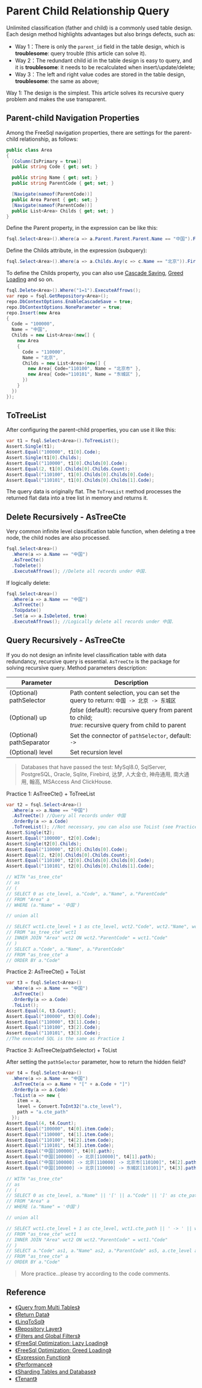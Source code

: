 # Parent Child Relationship Query

Unlimited classification (father and child) is a commonly used table design. Each design method highlights advantages but also brings defects, such as:

- Way 1：There is only the `parent_id` field in the table design, which is **troublesome**: query trouble (this article can solve it).
- Way 2：The redundant child id in the table design is easy to query, and it is **troublesome**: it needs to be recalculated when insert/update/delete;
- Way 3：The left and right value codes are stored in the table design, **troublesome**: the same as above;

Way 1: The design is the simplest. This article solves its recursive query problem and makes the use transparent.

## Parent-child Navigation Properties

Among the FreeSql navigation properties, there are settings for the parent-child relationship, as follows:

```csharp
public class Area
{
  [Column(IsPrimary = true)]
  public string Code { get; set; }

  public string Name { get; set; }
  public string ParentCode { get; set; }

  [Navigate(nameof(ParentCode))]
  public Area Parent { get; set; }
  [Navigate(nameof(ParentCode))]
  public List<Area> Childs { get; set; }
}
```

Define the Parent property, in the expression can be like this:

```csharp
fsql.Select<Area>().Where(a => a.Parent.Parent.Parent.Name == "中国").First();
```

Define the Childs attribute, in the expression (subquery):

```csharp
fsql.Select<Area>().Where(a => a.Childs.Any(c => c.Name == "北京")).First();
```

To define the Childs property, you can also use [Cascade Saving](Cascade-Saving), [Greed Loading](Greed-Loading) and so on.

```csharp
fsql.Delete<Area>().Where("1=1").ExecuteAffrows();
var repo = fsql.GetRepository<Area>();
repo.DbContextOptions.EnableCascadeSave = true;
repo.DbContextOptions.NoneParameter = true;
repo.Insert(new Area
{
  Code = "100000",
  Name = "中国",
  Childs = new List<Area>(new[] {
    new Area
    {
      Code = "110000",
      Name = "北京",
      Childs = new List<Area>(new[] {
        new Area{ Code="110100", Name = "北京市" },
        new Area{ Code="110101", Name = "东城区" },
      })
    }
  })
});
```

## ToTreeList

After configuring the parent-child properties, you can use it like this:

```csharp
var t1 = fsql.Select<Area>().ToTreeList();
Assert.Single(t1);
Assert.Equal("100000", t1[0].Code);
Assert.Single(t1[0].Childs);
Assert.Equal("110000", t1[0].Childs[0].Code);
Assert.Equal(2, t1[0].Childs[0].Childs.Count);
Assert.Equal("110100", t1[0].Childs[0].Childs[0].Code);
Assert.Equal("110101", t1[0].Childs[0].Childs[1].Code);
```

The query data is originally flat. The `ToTreeList` method processes the returned flat data into a tree list in memory and returns it.

## Delete Recursively - AsTreeCte

Very common infinite level classification table function, when deleting a tree node, the child nodes are also processed.

```csharp
fsql.Select<Area>()
  .Where(a => a.Name == "中国")
  .AsTreeCte()
  .ToDelete()
  .ExecuteAffrows(); //Delete all records under 中国.
```

If logically delete:

```csharp
fsql.Select<Area>()
  .Where(a => a.Name == "中国")
  .AsTreeCte()
  .ToUpdate()
  .Set(a => a.IsDeleted, true)
  .ExecuteAffrows(); //Logically delete all records under 中国.
```

## Query Recursively - AsTreeCte

If you do not design an infinite level classification table with data redundancy, recursive query is essential. `AsTreeCte` is the package for solving recursive query. Method parameters description:

| Parameter                | Description                                                                                                 |
| ------------------------ | ----------------------------------------------------------------------------------------------------------- |
| (Optional) pathSelector  | Path content selection, you can set the query to return: `中国 -> 北京 -> 东城区`                           |
| (Optional) up            | _false_ (default): recursive query from parent to child; <br />_true_: recursive query from child to parent |
| (Optional) pathSeparator | Set the connector of `pathSelector`, default: `->`                                                          |
| (Optional) level         | Set recursion level                                                                                         |

> Databases that have passed the test: MySql8.0, SqlServer, PostgreSQL, Oracle, Sqlite, Firebird, 达梦, 人大金仓, 神舟通用, 南大通用, 翰高, MSAccess And ClickHouse.

Practice 1: AsTreeCte() + ToTreeList

```csharp
var t2 = fsql.Select<Area>()
  .Where(a => a.Name == "中国")
  .AsTreeCte() //Query all records under 中国
  .OrderBy(a => a.Code)
  .ToTreeList(); //Not necessary, you can also use ToList (see Practice 2)
Assert.Single(t2);
Assert.Equal("100000", t2[0].Code);
Assert.Single(t2[0].Childs);
Assert.Equal("110000", t2[0].Childs[0].Code);
Assert.Equal(2, t2[0].Childs[0].Childs.Count);
Assert.Equal("110100", t2[0].Childs[0].Childs[0].Code);
Assert.Equal("110101", t2[0].Childs[0].Childs[1].Code);

// WITH "as_tree_cte"
// as
// (
// SELECT 0 as cte_level, a."Code", a."Name", a."ParentCode" 
// FROM "Area" a 
// WHERE (a."Name" = '中国')

// union all

// SELECT wct1.cte_level + 1 as cte_level, wct2."Code", wct2."Name", wct2."ParentCode" 
// FROM "as_tree_cte" wct1 
// INNER JOIN "Area" wct2 ON wct2."ParentCode" = wct1."Code"
// )
// SELECT a."Code", a."Name", a."ParentCode" 
// FROM "as_tree_cte" a 
// ORDER BY a."Code"
```

Practice 2: AsTreeCte() + ToList
```csharp
var t3 = fsql.Select<Area>()
  .Where(a => a.Name == "中国")
  .AsTreeCte()
  .OrderBy(a => a.Code)
  .ToList();
Assert.Equal(4, t3.Count);
Assert.Equal("100000", t3[0].Code);
Assert.Equal("110000", t3[1].Code);
Assert.Equal("110100", t3[2].Code);
Assert.Equal("110101", t3[3].Code);
//The executed SQL is the same as Practice 1
```

Practice 3: AsTreeCte(pathSelector) + ToList

After setting the `pathSelector` parameter, how to return the hidden field?

```csharp
var t4 = fsql.Select<Area>()
  .Where(a => a.Name == "中国")
  .AsTreeCte(a => a.Name + "[" + a.Code + "]")
  .OrderBy(a => a.Code)
  .ToList(a => new { 
    item = a, 
    level = Convert.ToInt32("a.cte_level"), 
    path = "a.cte_path" 
  });
Assert.Equal(4, t4.Count);
Assert.Equal("100000", t4[0].item.Code);
Assert.Equal("110000", t4[1].item.Code);
Assert.Equal("110100", t4[2].item.Code);
Assert.Equal("110101", t4[3].item.Code);
Assert.Equal("中国[100000]", t4[0].path);
Assert.Equal("中国[100000] -> 北京[110000]", t4[1].path);
Assert.Equal("中国[100000] -> 北京[110000] -> 北京市[110100]", t4[2].path);
Assert.Equal("中国[100000] -> 北京[110000] -> 东城区[110101]", t4[3].path);

// WITH "as_tree_cte"
// as
// (
// SELECT 0 as cte_level, a."Name" || '[' || a."Code" || ']' as cte_path, a."Code", a."Name", a."ParentCode" 
// FROM "Area" a 
// WHERE (a."Name" = '中国')

// union all

// SELECT wct1.cte_level + 1 as cte_level, wct1.cte_path || ' -> ' || wct2."Name" || '[' || wct2."Code" || ']' as cte_path, wct2."Code", wct2."Name", wct2."ParentCode" 
// FROM "as_tree_cte" wct1 
// INNER JOIN "Area" wct2 ON wct2."ParentCode" = wct1."Code"
// )
// SELECT a."Code" as1, a."Name" as2, a."ParentCode" as5, a.cte_level as6, a.cte_path as7 
// FROM "as_tree_cte" a 
// ORDER BY a."Code"
```

> More practice...please try according to the code comments.

## Reference

- [《Query from Multi Tables》](Query-from-Multi-Tablea)
- [《Return Data》](Return-Data)
- [《LinqToSql》](Linq-to-Sql)
- [《Repository Layer》](Repository-Layer)
- [《Filters and Global Filters》](Filters-and-Global-Filters)
- [《FreeSql Optimization: Lazy Loading》](Lazy-Loading)
- [《FreeSql Optimization: Greed Loading》](Greed-Loading)
- [《Expression Function》](Expression-Function)
- [《Performance》](Performance)
- [《Sharding Tables and Database》](Sharding-Tables-and-Database)
- [《Tenant》](Tenant)